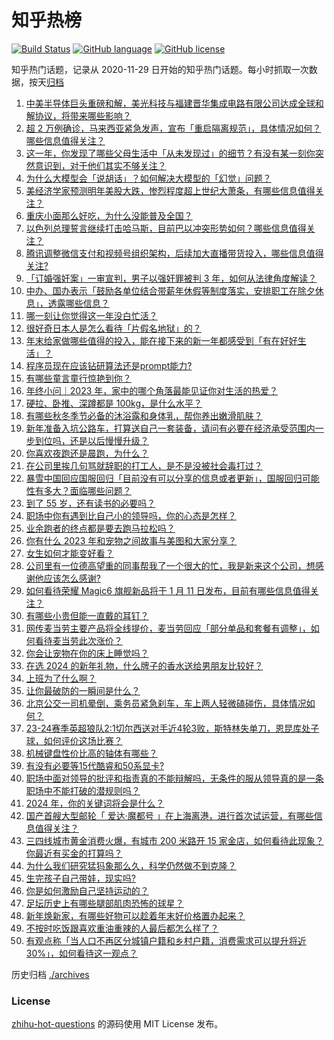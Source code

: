 # 知乎热榜
[![Build Status](https://github.com/ToWeLong/zhihu-hot-questions/workflows/CI/badge.svg)](https://github.com/ToWeLong/zhihu-hot-questions/actions)
[![GitHub language](https://img.shields.io/badge/language-golang-orange.svg)](https://golang.org/)
[![GitHub license](https://img.shields.io/github/license/ToWeLong/zhihu-hot-questions)](https://github.com/ToWeLong/zhihu-hot-questions/blob/main/LICENSE)

知乎热门话题，记录从 2020-11-29 日开始的知乎热门话题。每小时抓取一次数据，按天[归档](./archives)

<!-- BEGIN -->

1. [中美半导体巨头重磅和解，美光科技与福建晋华集成电路有限公司达成全球和解协议，将带来哪些影响？](https://www.zhihu.com/question/636661555)
1. [超 2 万例确诊，马来西亚紧急发声，宣布「重启隔离规范」，具体情况如何？哪些信息值得关注？](https://www.zhihu.com/question/636417474)
1. [这一年，你发现了哪些父母生活中「从未发现过」的细节？有没有某一刻你突然意识到，对于他们其实不够关注？](https://www.zhihu.com/question/632310243)
1. [为什么大模型会「说胡话」？如何解决大模型的「幻觉」问题？](https://www.zhihu.com/question/635776684)
1. [美经济学家预测明年美股大跌，惨烈程度超上世纪大萧条，有哪些信息值得关注？](https://www.zhihu.com/question/636703715)
1. [重庆小面那么好吃，为什么没能普及全国？](https://www.zhihu.com/question/562360791)
1. [以色列总理誓言继续打击哈马斯，目前巴以冲突形势如何？哪些信息值得关注？](https://www.zhihu.com/question/636682319)
1. [腾讯调整微信支付和视频号组织架构，后续加大直播带货投入，哪些信息值得关注?](https://www.zhihu.com/question/636682515)
1. [「订婚强奸案」一审宣判，男子以强奸罪被判 3 年，如何从法律角度解读？](https://www.zhihu.com/question/636500180)
1. [中办、国办表示「鼓励各单位结合带薪年休假等制度落实，安排职工在除夕休息」，透露哪些信息？](https://www.zhihu.com/question/636684953)
1. [哪一刻让你觉得这一年没白忙活？](https://www.zhihu.com/question/636686803)
1. [很好奇日本人是怎么看待「片假名地狱」的？](https://www.zhihu.com/question/629941450)
1. [年末给家做哪些值得的投入，能在接下来的新一年都感受到「有在好好生活」？](https://www.zhihu.com/question/636532898)
1. [程序员现在应该钻研算法还是prompt能力?](https://www.zhihu.com/question/629930332)
1. [有哪些童言童行惊艳到你？](https://www.zhihu.com/question/634781286)
1. [年终小问｜2023 年，家中的哪个角落最能见证你对生活的热爱？](https://www.zhihu.com/question/633573189)
1. [硬拉、卧推、深蹲都是 100kg，是什么水平？](https://www.zhihu.com/question/635960497)
1. [有哪些秋冬季节必备的沐浴露和身体乳，帮你养出嫩滑肌肤？](https://www.zhihu.com/question/634479921)
1. [新年准备入坑公路车，打算送自己一套装备，请问有必要在经济承受范围内一步到位吗，还是以后慢慢升级？](https://www.zhihu.com/question/633938728)
1. [你喜欢夜跑还是晨跑，为什么？](https://www.zhihu.com/question/635464264)
1. [在公司里挨几句骂就辞职的打工人，是不是没被社会毒打过？](https://www.zhihu.com/question/634154405)
1. [暴雪中国回应国服回归「目前没有可以分享的信息或者更新」，国服回归可能性有多大？面临哪些问题？](https://www.zhihu.com/question/636657677)
1. [到了 55 岁，还有读书的必要吗？](https://www.zhihu.com/question/631977524)
1. [职场中你有遇到比自己小的领导吗，你的心态是怎样？](https://www.zhihu.com/question/634214080)
1. [业余跑者的终点都是要去跑马拉松吗？](https://www.zhihu.com/question/635928288)
1. [你有什么 2023 年和宠物之间故事与美图和大家分享？](https://www.zhihu.com/question/634879270)
1. [女生如何才能变好看？](https://www.zhihu.com/question/632041949)
1. [公司里有一位德高望重的同事帮我了一个很大的忙，我是新来这个公司，想感谢他应该怎么感谢?](https://www.zhihu.com/question/635884167)
1. [如何看待荣耀 Magic6 旗舰新品将于 1 月 11 日发布，目前有哪些信息值得关注？](https://www.zhihu.com/question/636671082)
1. [有哪些小贵但能一直戴的耳钉？](https://www.zhihu.com/question/630322407)
1. [网传麦当劳主要产品将全线提价，麦当劳回应「部分单品和套餐有调整」，如何看待麦当劳此次涨价？](https://www.zhihu.com/question/636522336)
1. [你会让宠物在你的床上睡觉吗？](https://www.zhihu.com/question/634611615)
1. [在选 2024 的新年礼物，什么牌子的香水送给男朋友比较好？](https://www.zhihu.com/question/633760491)
1. [上班为了什么啊？](https://www.zhihu.com/question/635964864)
1. [让你最破防的一瞬间是什么？](https://www.zhihu.com/question/620246833)
1. [北京公交一司机晕倒，乘务员紧急刹车，车上两人轻微磕碰伤，具体情况如何？](https://www.zhihu.com/question/636715766)
1. [23-24赛季英超狼队2:1切尔西送对手近4轮3败，斯特林失单刀，恩昆库处子球，如何评价这场比赛？](https://www.zhihu.com/question/636380778)
1. [机械键盘性价比高的轴体有哪些？](https://www.zhihu.com/question/635384957)
1. [有没有必要等15代酷睿和50系显卡?](https://www.zhihu.com/question/634677927)
1. [职场中面对领导的批评和指责真的不能辩解吗，无条件的服从领导真的是一条职场中不能打破的潜规则吗？](https://www.zhihu.com/question/636408646)
1. [2024 年，你的关键词将会是什么？](https://www.zhihu.com/question/635425335)
1. [国产首艘大型邮轮「 爱达·魔都号 」在上海离港，进行首次试运营，有哪些信息值得关注？](https://www.zhihu.com/question/636483270)
1. [三四线城市黄金消费火爆，有城市 200 米路开 15 家金店，如何看待此现象？你最近有买金的打算吗？](https://www.zhihu.com/question/636492257)
1. [为什么我们研究猛犸象那么久，科学仍然做不到克隆？](https://www.zhihu.com/question/409072912)
1. [生完孩子自己带娃，现实吗?](https://www.zhihu.com/question/629851577)
1. [你是如何激励自己坚持运动的？](https://www.zhihu.com/question/636571923)
1. [足坛历史上有哪些腿部肌肉恐怖的球星？](https://www.zhihu.com/question/636254200)
1. [新年焕新家，有哪些好物可以趁着年末好价格置办起来？](https://www.zhihu.com/question/636551765)
1. [不按时吃饭跟喜欢重油重辣的人最后都怎么样了？](https://www.zhihu.com/question/636664538)
1. [有观点称「当人口不再区分城镇户籍和乡村户籍，消费需求可以提升将近 30%」，如何看待这一观点？](https://www.zhihu.com/question/636491229)

<!-- END -->

历史归档 [./archives](./archives)


### License
[zhihu-hot-questions](https://github.com/towelong/zhihu-hot-questions) 的源码使用 MIT License 发布。
